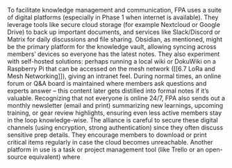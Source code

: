 To facilitate knowledge management and communication, FPA uses a suite of digital platforms (especially in Phase 1 when internet is available). They leverage tools like secure cloud storage (for example Nextcloud or Google Drive) to back up important documents, and services like Slack/Discord or Matrix for daily discussions and file sharing. Obsidian, as mentioned, might be the primary platform for the knowledge vault, allowing syncing across members’ devices so everyone has the latest notes. They also experiment with self-hosted solutions: perhaps running a local wiki or DokuWiki on a Raspberry Pi that can be accessed on the mesh network ([[6.7 LoRa and Mesh Networking]]), giving an intranet feel. During normal times, an online forum or Q&A board is maintained where members ask questions and experts answer – this content later gets distilled into formal notes if it’s valuable. Recognizing that not everyone is online 24/7, FPA also sends out a monthly newsletter (email and print) summarizing new learnings, upcoming training, or gear review highlights, ensuring even less active members stay in the loop knowledge-wise. The alliance is careful to secure these digital channels (using encryption, strong authentication) since they often discuss sensitive prep details. They encourage members to download or print critical items regularly in case the cloud becomes unreachable. Another platform in use is a task or project management tool (like Trello or an open-source equivalent) where